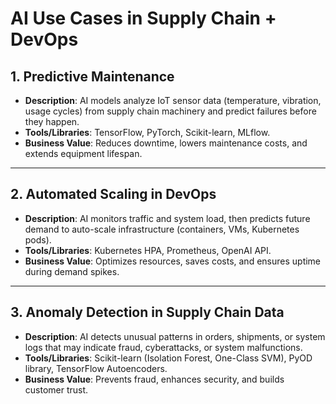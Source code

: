 # AI Use Cases in Supply Chain + DevOps

## 1. Predictive Maintenance
- **Description**: AI models analyze IoT sensor data (temperature, vibration, usage cycles) from supply chain machinery and predict failures before they happen.  
- **Tools/Libraries**: TensorFlow, PyTorch, Scikit-learn, MLflow.  
- **Business Value**: Reduces downtime, lowers maintenance costs, and extends equipment lifespan.  

---

## 2. Automated Scaling in DevOps
- **Description**: AI monitors traffic and system load, then predicts future demand to auto-scale infrastructure (containers, VMs, Kubernetes pods).  
- **Tools/Libraries**: Kubernetes HPA, Prometheus, OpenAI API.  
- **Business Value**: Optimizes resources, saves costs, and ensures uptime during demand spikes.  

---

## 3. Anomaly Detection in Supply Chain Data
- **Description**: AI detects unusual patterns in orders, shipments, or system logs that may indicate fraud, cyberattacks, or system malfunctions.  
- **Tools/Libraries**: Scikit-learn (Isolation Forest, One-Class SVM), PyOD library, TensorFlow Autoencoders.  
- **Business Value**: Prevents fraud, enhances security, and builds customer trust.  
